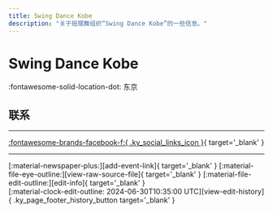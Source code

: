 ```yaml
---
title: Swing Dance Kobe
description: "关于摇摆舞组织“Swing Dance Kobe”的一些信息。"
---
```


# Swing Dance Kobe

:fontawesome-solid-location-dot: 东京  


## 联系


---

 [:fontawesome-brands-facebook-f:{ .ky_social_links_icon }](https://www.facebook.com/groups/SwingDanceKobe){ target='_blank' }

---

<div class="ky_page_footer" markdown>
<div class="ky_page_footer_trailing" markdown="span">
[:material-newspaper-plus:][add-event-link]{ target='_blank' }
[:material-file-eye-outline:][view-raw-source-file]{ target='_blank' }
[:material-file-edit-outline:][edit-info]{ target='_blank' }
</div>
<div class="ky_page_footer_leading" markdown="span">
[:material-clock-edit-outline: 2024-06-30T10:35:00 UTC][view-edit-history]{ .ky_page_footer_history_button target='_blank' }
</div>
</div>

[add-event-link]: https://github.com/swingdance/events/issues/new?assignees=&labels=add+event&projects=&template=02-add_entity.yml&title=%5Bjp%5D%20%3CName%3E&region=jp&province=Tokyo&city=Tokyo&org_id=swing-dance-kobe "添加活动"
[view-raw-source-file]: https://github.com/swingdance/orgs/blob/main/jp/swing-dance-kobe.json "查看原始源文件"
[edit-info]: https://github.com/swingdance/orgs/issues/new?assignees=&labels=update+org&projects=&template=03-update_entity.yml&title=%5Bjp%5D%20Swing%20Dance%20Kobe&region=jp&id=swing-dance-kobe&name=Swing%20Dance%20Kobe "编辑信息"

[view-edit-history]: https://github.com/swingdance/orgs/commits/main/jp/swing-dance-kobe.json "查看编辑历史"
